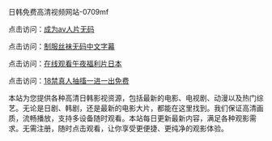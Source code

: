 日韩免费高清视频网站-0709mf

点击访问：<a href="https://heiliaoll4qsx.pages.dev">成为av人片无码</a>

点击访问：<a href="https://heiliaowzu4ur.pages.dev">制服丝袜无码中文字幕</a>

点击访问：<a href="https://heiliaozj3tjd.pages.dev">在线观看午夜福利片日本</a>

点击访问：<a href="https://heiliaoe8ajia.pages.dev">18禁真人抽搐一进一出免费</a>

本站为您提供各种高清日韩影视资源，包括最新的电影、电视剧、动漫以及热门综艺。无论是日剧、韩剧，还是最新的电影大片，都能在这里找到。我们保证高清画质，流畅播放，支持多设备随时观看。本站每日更新最新内容，满足各种观影需求。无需注册，随时点击观看，让你享受更便捷、更纯净的观影体验。

<span style="display:none;">[Canonical link](https://github.com/tg20250709/tg01 ）</span>
